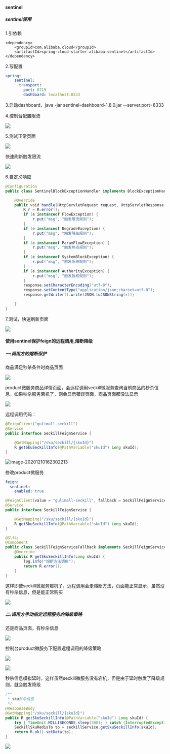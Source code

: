 #### sentinel



##### sentinel使用

1.引依赖

```pom
<dependency>
    <groupId>com.alibaba.cloud</groupId>
    <artifactId>spring-cloud-starter-alibaba-sentinel</artifactId>
</dependency>
```

2.写配置

```yaml
spring:
    sentinel:
      transport:
        port: 8719
        dashboard: localhost:8333
```

3.启动dashboard，java -jar sentinel-dashboard-1.8.0.jar --server.port=8333

4.控制台配置限流

![](https://gitee.com/enioy/img/raw/master/K8S/20201210170311.png)



5.测试正常页面

![](https://gitee.com/enioy/img/raw/master/K8S/20201210164707.png) 

 

快速刷新触发限流

![](https://gitee.com/enioy/img/raw/master/K8S/20201210170451.png) 

6.自定义响应

```java
@Configuration
public class SentinelBlockExceptionHandler implements BlockExceptionHandler {

    @Override
    public void handle(HttpServletRequest request, HttpServletResponse response, BlockException e) throws Exception {
        R r = R.error();
        if (e instanceof FlowException) {
            r.put("msg", "触发限流规则");
        }
        if (e instanceof DegradeException) {
            r.put("msg", "触发降级规则");
        }
        if (e instanceof ParamFlowException) {
            r.put("msg", "触发热点规则");
        }
        if (e instanceof SystemBlockException) {
            r.put("msg", "触发系统规则");
        }
        if (e instanceof AuthorityException) {
            r.put("msg", "触发授权规则");
        }
        response.setCharacterEncoding("utf-8");
        response.setContentType("application/json;charset=utf-8");
        response.getWriter().write(JSON.toJSONString(r));

    }
}
```



7.测试，快速刷新页面

![](https://gitee.com/enioy/img/raw/master/K8S/20201210170634.png) 





#### 使用sentinel保护feign的远程调用,熔断降级



##### 一:调用方的熔断保护

商品满足秒杀条件时商品页面

![](https://gitee.com/enioy/img/raw/master/K8S/20201210164707.png) 



product微服务商品详情页面，会远程调用seckill微服务查询当前商品的秒杀信息，如果秒杀服务宕机了，则会显示错误页面，商品页面都没法显示



![](https://gitee.com/enioy/img/raw/master/K8S/20201210162407.png) 



远程调用代码：

```java
@FeignClient("gulimall-seckill")
@Service
public interface SeckillFeignService {

    @GetMapping("/sku/seckill/{skuId}")
    R getSkuSeckillInfo(@PathVariable("skuId") Long skuId);
}
```



![image-20201210162302213](https://gitee.com/enioy/img/raw/master/K8S/20201210162426.png) 



修改product微服务

```yaml
feign:
  sentinel:
    enabled: true
```

```java
@FeignClient(value = "gulimall-seckill", fallback = SeckillFeignServiceFallback.class)
@Service
public interface SeckillFeignService {

    @GetMapping("/sku/seckill/{skuId}")
    R getSkuSeckillInfo(@PathVariable("skuId") Long skuId);
}
```

```java
@Slf4j
@Component
public class SeckillFeignServiceFallback implements SeckillFeignService {
    @Override
    public R getSkuSeckillInfo(Long skuId) {
        log.info("熔断方法调用");
        return R.error();
    }
}
```

这样即使seckill微服务宕机了，远程调用会走熔断方法，页面能正常显示，虽然没有秒杀信息，但是能正常购买



![](https://gitee.com/enioy/img/raw/master/K8S/20201210163249.png) 





##### 二:调用方手动指定远程服务的降级策略

还是商品页面，有秒杀信息

![](https://gitee.com/enioy/img/raw/master/K8S/20201210164707.png)  



控制台product微服务下配置远程调用的降级策略



![](https://gitee.com/enioy/img/raw/master/K8S/20201210164524.png) 



![](https://gitee.com/enioy/img/raw/master/K8S/20201210164303.png) 



秒杀信息模拟延时，这样虽然seckill微服务没有宕机，但是由于延时触发了降级规则，就会触发降级

```java
/**
 * sku秒杀信息
 */
@ResponseBody
@GetMapping("/sku/seckill/{skuId}")
public R getSkuSeckillInfo(@PathVariable("skuId") Long skuId) {
    try { TimeUnit.MILLISECONDS.sleep(300); } catch (InterruptedException e) { e.printStackTrace(); }
    SeckillSkuRedisTo to = seckillService.getSkuSeckillInfo(skuId);
    return R.ok().setData(to);
}
```



![](https://gitee.com/enioy/img/raw/master/K8S/20201210163249.png) 

